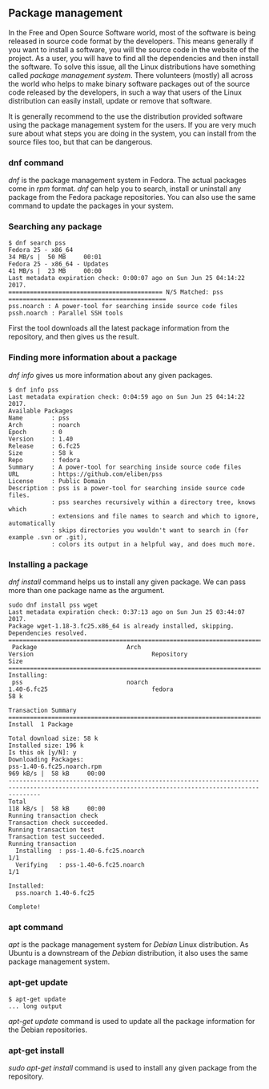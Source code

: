 ## Package management

In the Free and Open Source Software world, most of the software is being released in source code format by the developers. This means generally if you want to install a software, you will the source code in the website of the project. As a user, you will have to find all the dependencies and then install the software. To solve this issue, all the Linux distributions have something called *package management system*. There volunteers (mostly) all across the world who helps to make binary software packages out of the source code released by the developers, in such a way that users of the Linux distribution can easily install, update or remove that software.

It is generally recommend to the use the distribution provided software using the package management system for the users. If you are very much sure about what steps you are doing in the system, you can install from the source files too, but that can be dangerous.


### dnf command

*dnf* is the package management system in Fedora. The actual packages come in *rpm* format. *dnf* can help you to search, install or uninstall any package from the Fedora package repositories. You can also use the same command to update the packages in your system.

### Searching any package

```
$ dnf search pss
Fedora 25 - x86_64                                                        34 MB/s |  50 MB     00:01    
Fedora 25 - x86_64 - Updates                                              41 MB/s |  23 MB     00:00    
Last metadata expiration check: 0:00:07 ago on Sun Jun 25 04:14:22 2017.
=========================================== N/S Matched: pss ============================================
pss.noarch : A power-tool for searching inside source code files
pssh.noarch : Parallel SSH tools
```
First the tool downloads all the latest package information from the repository, and then gives us the result.

### Finding more information about a package

*dnf info* gives us more information about any given packages.

```
$ dnf info pss
Last metadata expiration check: 0:04:59 ago on Sun Jun 25 04:14:22 2017.
Available Packages
Name        : pss
Arch        : noarch
Epoch       : 0
Version     : 1.40
Release     : 6.fc25
Size        : 58 k
Repo        : fedora
Summary     : A power-tool for searching inside source code files
URL         : https://github.com/eliben/pss
License     : Public Domain
Description : pss is a power-tool for searching inside source code files.
            : pss searches recursively within a directory tree, knows which
            : extensions and file names to search and which to ignore, automatically
            : skips directories you wouldn't want to search in (for example .svn or .git),
            : colors its output in a helpful way, and does much more.
```

### Installing a package

*dnf install* command helps us to install any given package. We can pass more than one package name as the argument.

```
sudo dnf install pss wget
Last metadata expiration check: 0:37:13 ago on Sun Jun 25 03:44:07 2017.
Package wget-1.18-3.fc25.x86_64 is already installed, skipping.
Dependencies resolved.
=====================================================================================================================================================
 Package                         Arch                               Version                                 Repository                          Size
=====================================================================================================================================================
Installing:
 pss                             noarch                             1.40-6.fc25                             fedora                              58 k

Transaction Summary
=====================================================================================================================================================
Install  1 Package

Total download size: 58 k
Installed size: 196 k
Is this ok [y/N]: y
Downloading Packages:
pss-1.40-6.fc25.noarch.rpm                                                                                           969 kB/s |  58 kB     00:00    
-----------------------------------------------------------------------------------------------------------------------------------------------------
Total                                                                                                                118 kB/s |  58 kB     00:00     
Running transaction check
Transaction check succeeded.
Running transaction test
Transaction test succeeded.
Running transaction
  Installing  : pss-1.40-6.fc25.noarch                                                                                                           1/1 
  Verifying   : pss-1.40-6.fc25.noarch                                                                                                           1/1 

Installed:
  pss.noarch 1.40-6.fc25                                                                                                                             

Complete!
```

### apt command

*apt* is the package management system for *Debian* Linux distribution. As Ubuntu is a downstream of the *Debian* distribution, it also uses the same package management system.

### apt-get update

```
$ apt-get update
... long output
```

*apt-get update* command is used to update all the package information for the Debian repositories.

### apt-get install

*sudo apt-get install* command is used to install any given package from the repository.